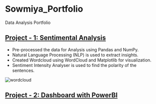 # Sowmiya_Portfolio
Data Analysis Portfolio

## [Project - 1: Sentimental Analysis](https://www.kaggle.com/code/sowmihari/sentimental-analysis/notebook)
- Pre-processed the data for Analysis using Pandas and NumPy.
- Natural Language Processing (NLP) is used to extract insights.
- Created Wordcloud using WordCloud and Matplotlib for visualization.
- Sentiment Intensity Analyser is used to find the polarity of the sentences.

![wordcloud](https://github.com/Sowmi26/Sowmiya_Portfolio/assets/89682900/26b0ea25-ead1-407a-9666-258e05243c85)

## [Project - 2: Dashboard with PowerBI](https://drive.google.com/file/d/1Kh3WDIc9GYXx_LdgLTG6oY2LPc-lHSBh/view?usp=drive_link)

  
